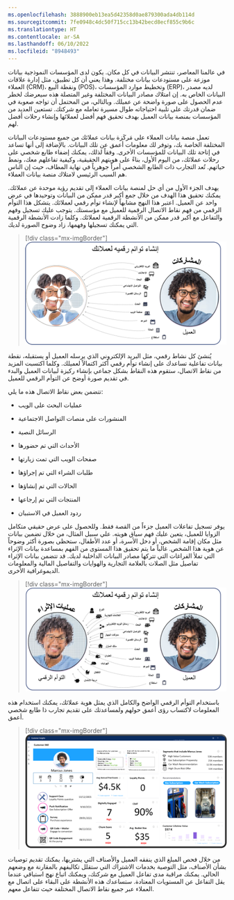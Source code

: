 ```yaml
---
ms.openlocfilehash: 3888900eb13ea5d42358d0ae879300ada4db114d
ms.sourcegitcommit: 7fe0948c4dc50f715cc13b42becd8ecf855c9b6c
ms.translationtype: HT
ms.contentlocale: ar-SA
ms.lasthandoff: 06/10/2022
ms.locfileid: "8948493"
---
```

في عالمنا المعاصر، تنتشر البيانات في كل مكان. يكون لدى المؤسسات النموذجية بيانات موزعة على مستودعات بيانات مختلفة. وهذا يعني أن كل تطبيق، مثل إدارة علاقات العملاء (CRM)، ونقطة البيع (POS)، وتخطيط موارد المؤسسات (ERP)، لديه مصدر البيانات الخاص به. إن امتلاك مصادر البيانات المختلفة وغير المتصلة هذه سيعرضك لخطر عدم الحصول على صورة واضحة عن عميلك. وبالتالي، من المحتمل أن تواجه صعوبة في ضمان قدرتك على تلبية احتياجاته طوال مسيرة تعامله مع شركتك. تستعين العديد من المؤسسات بمنصة بيانات العميل بهدف تحقيق فهم أفضل لعملائها وإنشاء رحلات أفضل لهم.

تعمل منصة بيانات العملاء على مَركَزة بيانات عملائك من جميع مستودعات البيانات المختلفة الخاصة بك، وتوفر لك معلومات أعمق عن تلك البيانات. بالإضافة إلى أنها تساعد في إتاحة تلك البيانات للمؤسسات الأخرى. وفقاً لذلك، يمكنك إضفاء طابع شخصي على رحلات عملائك، من اليوم الأول، بناءً على هويتهم الحقيقية، وكيفية تفاعلهم معك، ونمط حياتهم. تُعد التجارب ذات الطابع الشخصي أمراً جوهرياً في نهاية المطاف، حيث إن الناس هم السبب الرئيسي لامتلاك منصة بيانات العملاء.

يهدف الجزء الأول من أي حل لمنصة بيانات العملاء إلى تقديم رؤية موحدة عن عملائك. يمكنك تحقيق هذا الهدف من خلال جمع أكبر قدر ممكن من البيانات وتوحيدها في عرض واحد عن العميل.
اعتبر هذا النهج مشابهاً لإنشاء توأم رقمي لعملائك. يتشكل هذا التوأم الرقمي من فهم نقاط الاتصال الرقمية للعميل مع مؤسستك. يتوجب عليك تسجيل وفهم والتفاعل مع أكبر قدر ممكن من الأنشطة الرقمية لعملائك. وكلما زادت الأنشطة الرقمية التي يمكنك تسجيلها وفهمها، زاد وضوح الصورة لديك.

> [!div class="mx-imgBorder"]
> [![رسم يُظهر العميل على جانب واحد ونسخة منقطة على الجانب الآخر، ويُظهر البريد الإلكتروني والإعلانات والبحث ومنصات التواصل الاجتماعي والرسائل النصية والحدث وصفحة الويب والموعد والحالة والاستبيان.](../media/digital-twins.png)](../media/digital-twins.png#lightbox)

يُنشئ كل نشاط رقمي، مثل البريد الإلكتروني الذي يرسله العميل أو يستقبله، نقطة بيانات تفاعلية تساعدك على إنشاء توأم رقمي أكثر اكتمالاً لعميلك. وكلما اكتسبت المزيد من نقاط الاتصال، ستقوم هذه النقاط بشكل جماعي بإنشاء ركيزة لبيانات العميل والبدء في تقديم صورة أوضح عن التوأم الرقمي للعميل.

تتضمن بعض نقاط الاتصال هذه ما يلي:

- عمليات البحث على الويب

- المنشورات على منصات التواصل الاجتماعية

- الرسائل النصية

- الأحداث التي تم حضورها

- صفحات الويب التي تمت زيارتها

- طلبات الشراء التي تم إجراؤها

- الحالات التي تم إنشاؤها

- المنتجات التي تم إرجاعها

- ردود العميل في الاستبيان

يوفر تسجيل تفاعلات العميل جزءاً من القصة فقط. وللحصول على عرض حقيقي متكامل الزوايا للعميل، يتعين عليك فهم سياق هويته. علي سبيل المثال، من خلال تضمين بيانات مثل مكان إقامة الشخص، أو دخل الأسرة، أو عدد الأطفال، ستحظى بصورة أكثر وضوحاً عن هوية هذا الشخص. غالباً ما يتم تحقيق هذا المستوى من الفهم بمساعدة بيانات الإثراء التي تملأ الفراغات التي تتركها مصادر البيانات الداخلية لديك. قد تتضمن بيانات الإثراء تفاصيل مثل الصلات بالعلامة التجارية والهوايات والتفاصيل المالية والمعلومات الديموغرافية الأخرى.

> [!div class="mx-imgBorder"]
> [![رسم يوضح التوأم الرقمي للعميل، مُثرى بفئات مثل الجنس، والعلامات التجارية، ورسائل البريد الإلكتروني، ومعرفات الجهاز، وصاحب المنزل، والعنوان، والهوايات، والأطفال، ومستوى الرصيد.](../media/twin-enrichments.png)](../media/twin-enrichments.png#lightbox)

باستخدام التوأم الرقمي الواضح والكامل الذي يمثل هوية عملائك، يمكنك استخدام هذه المعلومات لاكتساب رؤى أعمق حولهم ولمساعدتك على تقديم تجارب ذا طابع شخصي أعمق.

> [!div class="mx-imgBorder"]
> [![لقطة شاشة لطريقة العرض ذات الطابع الشخصي لـ Customer Insights.](../media/personalized.png)](../media/personalized.png#lightbox)

من خلال فحص المبلغ الذي ينفقه العميل والأصناف التي يشتريها، يمكنك تقديم توصيات بشأن الأصناف، مثل التوصية بخدمات الاشتراك التي ستقلل تكاليفهم بالمقارنة مع وضعهم الحالي. يمكنك مراقبة مدى تفاعل العميل مع شركتك، ويمكنك اتباع نهج استباقي عندما يقل التفاعل عن المستويات المعتادة. ستساعدك هذه الأنشطة على البقاء على اتصال مع العملاء عبر جميع نقاط الاتصال المختلفة حيث تتفاعل معهم.
